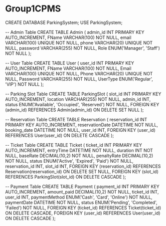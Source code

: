 ﻿# Group1CPMS
CREATE DATABASE ParkingSystem;
USE ParkingSystem;

-- Admin Table
CREATE TABLE Admin (
    admin_id INT PRIMARY KEY AUTO_INCREMENT,
    FName VARCHAR(100) NOT NULL,
    email VARCHAR(100) UNIQUE NOT NULL,
    phone VARCHAR(20) UNIQUE NOT NULL,
    password VARCHAR(255) NOT NULL,
    Role ENUM('Manager', 'Staff') NOT NULL
);

-- User Table
CREATE TABLE User (
    user_id INT PRIMARY KEY AUTO_INCREMENT,
    FName VARCHAR(100) NOT NULL,
    Email VARCHAR(100) UNIQUE NOT NULL,
    Phone VARCHAR(20) UNIQUE NOT NULL,
    Password VARCHAR(255) NOT NULL,
    UserType ENUM('Regular', 'VIP') NOT NULL
);

-- Parking Slot Table
CREATE TABLE ParkingSlot (
    slot_id INT PRIMARY KEY AUTO_INCREMENT,
    location VARCHAR(255) NOT NULL,
    admin_id INT,
    status ENUM('Available', 'Occupied', 'Reserved') NOT NULL,
    FOREIGN KEY (admin_id) REFERENCES Admin(admin_id) ON DELETE SET NULL
);

-- Reservation Table
CREATE TABLE Reservation (
    reservation_id INT PRIMARY KEY AUTO_INCREMENT,
    reservationDate DATETIME NOT NULL,
    booking_date DATETIME NOT NULL,
    user_id INT,
    FOREIGN KEY (user_id) REFERENCES User(user_id) ON DELETE CASCADE
);

-- Ticket Table
CREATE TABLE Ticket (
    ticket_id INT PRIMARY KEY AUTO_INCREMENT,
    entryTime DATETIME NOT NULL,
    duration INT NOT NULL,
    baseRate DECIMAL(10,2) NOT NULL,
    penaltyRate DECIMAL(10,2) NOT NULL,
    status ENUM('Active', 'Expired', 'Paid') NOT NULL,
    reservation_id INT,
    slot_id INT,
    FOREIGN KEY (reservation_id) REFERENCES Reservation(reservation_id) ON DELETE SET NULL,
    FOREIGN KEY (slot_id) REFERENCES ParkingSlot(slot_id) ON DELETE CASCADE
);

-- Payment Table
CREATE TABLE Payment (
    payment_id INT PRIMARY KEY AUTO_INCREMENT,
    amount_paid DECIMAL(10,2) NOT NULL,
    ticket_id INT,
    user_id INT,
    paymentMethod ENUM('Cash', 'Card', 'Online') NOT NULL,
    paymentDate DATETIME NOT NULL,
    status ENUM('Pending', 'Completed', 'Failed') NOT NULL,
    FOREIGN KEY (ticket_id) REFERENCES Ticket(ticket_id) ON DELETE CASCADE,
    FOREIGN KEY (user_id) REFERENCES User(user_id) ON DELETE CASCADE
);
